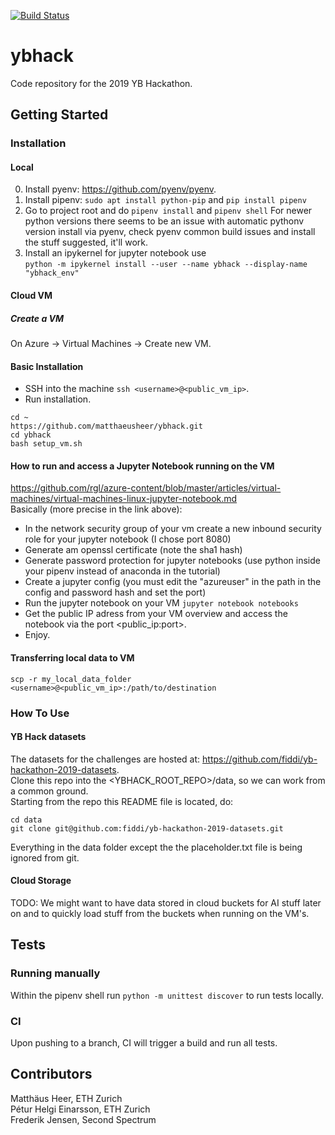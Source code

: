 [![Build Status](https://travis-ci.org/matthaeusheer/ybhack.svg?branch=master)](https://travis-ci.org/matthaeusheer/ybhack)

# ybhack
Code repository for the 2019 YB Hackathon.

## Getting Started

### Installation
#### Local
0) Install pyenv: https://github.com/pyenv/pyenv.
1) Install pipenv: ```sudo apt install python-pip``` and ```pip install pipenv```  
2) Go to project root and do ```pipenv install``` and ```pipenv shell```
    For newer python versions there seems to be an issue with automatic pythonv version install via pyenv,
    check pyenv common build issues and install the stuff suggested, it'll work.
2) Install an ipykernel for jupyter notebook use  
    ```python -m ipykernel install --user --name ybhack --display-name "ybhack_env"```

#### Cloud VM
##### Create a VM
On Azure -> Virtual Machines -> Create new VM.
#### Basic Installation
- SSH into the machine ```ssh <username>@<public_vm_ip>```.
- Run installation.
```
cd ~
https://github.com/matthaeusheer/ybhack.git
cd ybhack
bash setup_vm.sh
```
#### How to run and access a Jupyter Notebook running on the VM
https://github.com/rgl/azure-content/blob/master/articles/virtual-machines/virtual-machines-linux-jupyter-notebook.md  
Basically (more precise in the link above):
- In the network security group of your vm create a new inbound security role for your jupyter notebook (I chose port 8080)
- Generate am openssl certificate (note the sha1 hash)
- Generate password protection for jupyter notebooks (use python inside your pipenv instead of anaconda in the tutorial)
- Create a jupyter config (you must edit the "azureuser" in the path in the config and password hash and set the port)
- Run the jupyter notebook on your VM ```jupyter notebook notebooks```
- Get the public IP adress from your VM overview and access the notebook via the port <public_ip:port>.
- Enjoy.
#### Transferring local data to VM
```scp -r my_local_data_folder <username>@<public_vm_ip>:/path/to/destination```

### How To Use
#### YB Hack datasets
The datasets for the challenges are hosted at: https://github.com/fiddi/yb-hackathon-2019-datasets.  
Clone this repo into the <YBHACK_ROOT_REPO>/data, so we can work from a common ground.  
Starting from the repo this README file is located, do:
```
cd data
git clone git@github.com:fiddi/yb-hackathon-2019-datasets.git
```
Everything in the data folder except the the placeholder.txt file is being ignored from git.  
#### Cloud Storage
TODO: We might want to have data stored in cloud buckets for AI stuff later on and to quickly 
load stuff from the buckets when running on the VM's.

## Tests
### Running manually
Within the pipenv shell run ```python -m unittest discover``` to run tests locally.
### CI
Upon pushing to a branch, CI will trigger a build and run all tests.

## Contributors
Matthäus Heer, ETH Zurich  
Pétur Helgi Einarsson, ETH Zurich    
Frederik Jensen, Second Spectrum  
